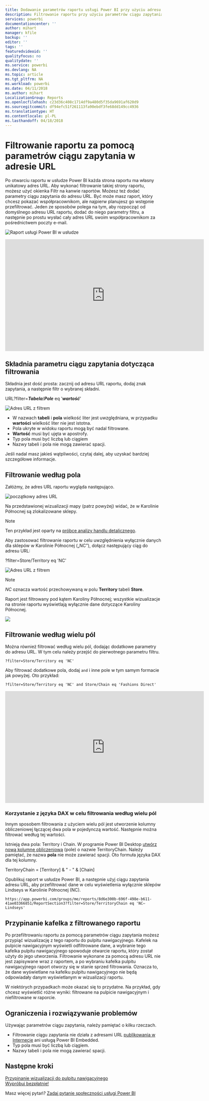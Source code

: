 ```yaml
---
title: Dodawanie parametrów raportu usługi Power BI przy użyciu adresu URL
description: Filtrowanie raportu przy użyciu parametrów ciągu zapytania adresu URL oraz możliwość filtrowania według więcej niż jednego pola.
services: powerbi
documentationcenter: ''
author: mihart
manager: kfile
backup: ''
editor: ''
tags: ''
featuredvideoid: ''
qualityfocus: no
qualitydate: ''
ms.service: powerbi
ms.devlang: NA
ms.topic: article
ms.tgt_pltfrm: NA
ms.workload: powerbi
ms.date: 04/11/2018
ms.author: mihart
LocalizationGroup: Reports
ms.openlocfilehash: c23d36c408c1714df9a480d5f35da9691af620d9
ms.sourcegitcommit: df94efc51f261113fa90ebdf3fe68dd149cc4936
ms.translationtype: HT
ms.contentlocale: pl-PL
ms.lasthandoff: 04/18/2018
---
```

# <a name="filter-a-report-using-query-string-parameters-in-the-url"></a>Filtrowanie raportu za pomocą parametrów ciągu zapytania w adresie URL
Po otwarciu raportu w usłudze Power BI każda strona raportu ma własny unikatowy adres URL. Aby wykonać filtrowanie takiej strony raportu, możesz użyć okienka Filtr na kanwie raportów.  Możesz też dodać parametry ciągu zapytania do adresu URL. Być może masz raport, który chcesz pokazać współpracownikom, ale najpierw planujesz go wstępnie przefiltrować. Jeden ze sposobów polega na tym, aby rozpocząć od domyślnego adresu URL raportu, dodać do niego parametry filtru, a następnie po prostu wysłać cały adres URL swoim współpracownikom za pośrednictwem poczty e-mail.

![Raport usługi Power BI w usłudze](media/service-url-filters/power-bi-report2.png)

<iframe width="640" height="360" src="https://www.youtube.com/embed/WQFtN8nvM4A?list=PLv2BtOtLblH3YE_Ycas5B1GtcoFfJXavO&amp;showinfo=0" frameborder="0" allowfullscreen></iframe>

## <a name="query-string-parameter-syntax-for-filtering"></a>Składnia parametru ciągu zapytania dotycząca filtrowania
Składnia jest dość prosta: zacznij od adresu URL raportu, dodaj znak zapytania, a następnie filtr o wybranej składni.

URL?filter=***Tabela***/***Pole*** eq '***wartość***'

![Adres URL z filtrem](media/service-url-filters/power-bi-filter-urls7b.png)

* W nazwach **tabeli** i **pola** wielkość liter jest uwzględniana, w przypadku **wartości** wielkość liter nie jest istotna.
* Pola ukryte w widoku raportu mogą być nadal filtrowane.
* **Wartość** musi być ujęta w apostrofy.
* Typ pola musi być liczbą lub ciągiem
* Nazwy tabeli i pola nie mogą zawierać spacji.

Jeśli nadal masz jakieś wątpliwości, czytaj dalej, aby uzyskać bardziej szczegółowe informacje.  

## <a name="filter-on-a-field"></a>Filtrowanie według pola
Załóżmy, że adres URL raportu wygląda następująco.

![początkowy adres URL](media/service-url-filters/power-bi-filter-urls6.png)

Na przedstawionej wizualizacji mapy (patrz powyżej) widać, że w Karolinie Północnej są zlokalizowane sklepy.

>[!NOTE]
>Ten przykład jest oparty na [próbce analizy handlu detalicznego](sample-datasets.md).
> 

Aby zastosować filtrowanie raportu w celu uwzględnienia wyłącznie danych dla sklepów w Karolinie Północnej („NC”), dołącz następujący ciąg do adresu URL:

?filter=Store/Territory eq 'NC'

![Adres URL z filtrem](media/service-url-filters/power-bi-filter-urls7.png)

>[!NOTE]
>*NC* oznacza wartość przechowywaną w polu **Territory** tabeli **Store**.
> 
> 

Raport jest filtrowany pod kątem Karoliny Północnej; wszystkie wizualizacje na stronie raportu wyświetlają wyłącznie dane dotyczące Karoliny Północnej.

![](media/service-url-filters/power-bi-report4.png)

## <a name="filter-on-multiple-fields"></a>Filtrowanie według wielu pól
Można również filtrować według wielu pól, dodając dodatkowe parametry do adresu URL. W tym celu należy przejść do pierwotnego parametru filtru.

```
?filter=Store/Territory eq 'NC'
```

Aby filtrować dodatkowe pola, dodaj `and` i inne pole w tym samym formacie jak powyżej. Oto przykład:

```
?filter=Store/Territory eq 'NC' and Store/Chain eq 'Fashions Direct'
```

<iframe width="640" height="360" src="https://www.youtube.com/embed/0sDGKxOaC8w?showinfo=0" frameborder="0" allowfullscreen></iframe>


### <a name="using-dax-to-filter-on-multiple-values"></a>Korzystanie z języka DAX w celu filtrowania według wielu pól
Innym sposobem filtrowania z użyciem wielu pól jest utworzenie kolumny obliczeniowej łączącej dwa pola w pojedynczą wartość. Następnie można filtrować według tej wartości.

Istnieją dwa pola: Territory i Chain. W programie Power BI Desktop [utwórz nową kolumnę obliczeniową](desktop-tutorial-create-calculated-columns.md) (pole) o nazwie TerritoryChain. Należy pamiętać, że nazwa **pola** nie może zawierać spacji. Oto formuła języka DAX dla tej kolumny.

TerritoryChain = [Territory] & " - " & [Chain]

Opublikuj raport w usłudze Power BI, a następnie użyj ciągu zapytania adresu URL, aby przefiltrować dane w celu wyświetlenia wyłącznie sklepów Lindseys w Karolinie Północnej (NC).

    https://app.powerbi.com/groups/me/reports/8d6e300b-696f-498e-b611-41ae03366851/ReportSection3?filter=Store/TerritoryChain eq 'NC–Lindseys'

## <a name="pin-a-tile-from-a-filtered-report"></a>Przypinanie kafelka z filtrowanego raportu
Po przefiltrowaniu raportu za pomocą parametrów ciągu zapytania możesz przypiąć wizualizację z tego raportu do pulpitu nawigacyjnego. Kafelek na pulpicie nawigacyjnym wyświetli odfiltrowane dane, a wybranie tego kafelka pulpitu nawigacyjnego spowoduje otwarcie raportu, który został użyty do jego utworzenia.  Filtrowanie wykonane za pomocą adresu URL nie jest zapisywane wraz z raportem, a po wybraniu kafelka pulpitu nawigacyjnego raport otworzy się w stanie sprzed filtrowania.  Oznacza to, że dane wyświetlane na kafelku pulpitu nawigacyjnego nie będą odpowiadały danym wyświetlanym w wizualizacji raportu.

W niektórych przypadkach może okazać się to przydatne. Na przykład, gdy chcesz wyświetlić różne wyniki: filtrowane na pulpicie nawigacyjnym i niefiltrowane w raporcie.

## <a name="limitations-and-troubleshooting"></a>Ograniczenia i rozwiązywanie problemów
Używając parametrów ciągu zapytania, należy pamiętać o kilku rzeczach.

* Filtrowanie ciągu zapytania nie działa z adresami URL [publikowania w Internecie](service-publish-to-web.md) ani usługą Power BI Embedded.   
* Typ pola musi być liczbą lub ciągiem.
* Nazwy tabeli i pola nie mogą zawierać spacji.

## <a name="next-steps"></a>Następne kroki
[Przypinanie wizualizacji do pulpitu nawigacyjnego](service-dashboard-pin-tile-from-report.md)  
[Wypróbuj bezpłatnie!](https://powerbi.com/)

Masz więcej pytań? [Zadaj pytanie społeczności usługi Power BI](http://community.powerbi.com/)

